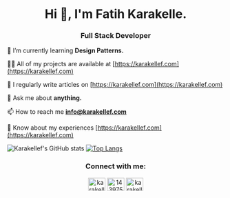 <h1 align="center">Hi 👋, I'm Fatih Karakelle.</h1>
<h3 align="center">Full Stack Developer</h3>

 🌱 I’m currently learning **Design Patterns.**

 👨‍💻 All of my projects are available at [https://karakellef.com](https://karakellef.com)

 📝 I regularly write articles on [https://karakellef.com](https://karakellef.com)

 💬 Ask me about **anything.**

 📫 How to reach me **info@karakellef.com**

 📄 Know about my experiences [https://karakellef.com](https://karakellef.com)
 
![Karakellef's GitHub stats](https://github-readme-stats.vercel.app/api?username=karakellef&show_icons=true&theme=react)
[![Top Langs](https://github-readme-stats.vercel.app/api/top-langs/?username=karakellef&layout=compact)](https://github.com/anuraghazra/github-readme-stats)

<h3 align="center">Connect with me:</h3>
<p align="center">
<a href="https://linkedin.com/in/karakellef" target="blank"><img align="center" src="https://raw.githubusercontent.com/rahuldkjain/github-profile-readme-generator/master/src/images/icons/Social/linked-in-alt.svg" alt="karakellef" height="30" width="40" /></a>
<a href="https://stackoverflow.com/users/14397542" target="blank"><img align="center" src="https://raw.githubusercontent.com/rahuldkjain/github-profile-readme-generator/master/src/images/icons/Social/stack-overflow.svg" alt="14397542" height="30" width="40" /></a>
<a href="https://www.hackerrank.com/karakellef" target="blank"><img align="center" src="https://raw.githubusercontent.com/rahuldkjain/github-profile-readme-generator/master/src/images/icons/Social/hackerrank.svg" alt="karakellef" height="30" width="40" /></a>
</p>
